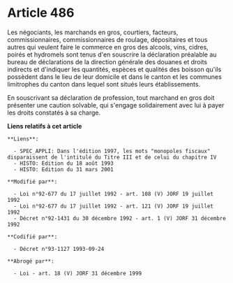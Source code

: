 # Article 486

Les négociants, les marchands en gros, courtiers, facteurs, commissionnaires, commissionnaires de roulage, dépositaires et
tous autres qui veulent faire le commerce en gros des alcools, vins, cidres, poirés et hydromels sont tenus d'en souscrire la
déclaration préalable au bureau de déclarations de la direction générale des douanes et droits indirects et d'indiquer les
quantités, espèces et qualités des boisson qu'ils possèdent dans le lieu de leur domicile et dans le canton et les communes
limitrophes du canton dans lequel sont situés leurs établissements.

En souscrivant sa déclaration de profession, tout marchand en gros doit présenter une caution solvable, qui s'engage
solidairement avec lui à payer les droits constatés à sa charge.

**Liens relatifs à cet article**

	**Liens**:

	  - SPEC_APPLI: Dans l'édition 1997, les mots "monopoles fiscaux" disparaissent de l'intitulé du Titre III et de celui du chapitre IV
	  - HISTO: Edition du 18 août 1993
	  - HISTO: Edition du 31 mars 2001

	**Modifié par**:

	  - Loi n°92-677 du 17 juillet 1992 - art. 108 (V) JORF 19 juillet 1992
	  - Loi n°92-677 du 17 juillet 1992 - art. 121 (V) JORF 19 juillet 1992
	  - Décret n°92-1431 du 30 décembre 1992 - art. 1 (V) JORF 31 décembre 1992

	**Codifié par**:

	  - Décret n°93-1127 1993-09-24

	**Abrogé par**:

	  - Loi - art. 18 (V) JORF 31 décembre 1999
